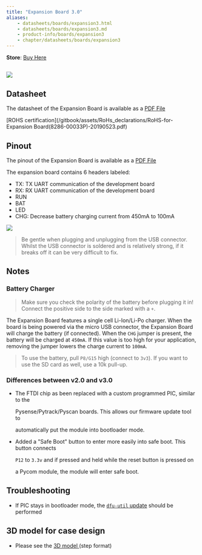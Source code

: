 ```yaml
---
title: "Expansion Board 3.0"
aliases:
    - datasheets/boards/expansion3.html
    - datasheets/boards/expansion3.md
    - product-info/boards/expansion3
    - chapter/datasheets/boards/expansion3
---
```

**Store**: [Buy Here](https://pycom.io/product/expansion-board-3-0/)

## ![](/gitbook/assets/expansion3.png)

## Datasheet

The datasheet of the Expansion Board is available as a [PDF File](/gitbook/assets/expansion3-specsheet-1.pdf)

[ROHS certification](/gitbook/assets/RoHs_declarations/RoHS-for-Expansion Board(8286-00033P)-20190523.pdf)

## Pinout

The pinout of the Expansion Board is available as a [PDF File](/gitbook/assets/expansion3-pinout.pdf)

The expansion board contains 6 headers labeled:
- TX: TX UART communication of the development board
- RX: RX UART communication of the development board
- RUN
- BAT
- LED
- CHG: Decrease battery charging current from 450mA to 100mA

![](/gitbook/assets/expansion3-pinout-1.png)

> Be gentle when plugging and unplugging from the USB connector. Whilst the USB connector is soldered and is relatively strong, if it breaks off it can be very difficult to fix.
## Notes
### Battery Charger
> Make sure you check the polarity of the battery before plugging it in! Connect the positive side to the side marked with a `+`. 

The Expansion Board features a single cell Li-Ion/Li-Po charger. When the board is being powered via the micro USB connector, the Expansion Board will charge the battery \(if connected\). When the `CHG` jumper is present, the battery will be charged at `450mA`. If this value is too high for your application, removing the jumper lowers the charge current to `100mA`.

> To use the battery, pull `P8/G15` high (connect to `3v3`). If you want to use the SD card as well, use a 10k pull-up.

### Differences between v2.0 and v3.0

* The FTDI chip as been replaced with a custom programmed PIC, similar to the

  Pysense/Pytrack/Pyscan boards. This allows our firmware update tool to

  automatically put the module into bootloader mode.

* Added a "Safe Boot" button to enter more easily into safe boot. This button connects

  `P12` to `3.3v` and if pressed and held while the reset button is pressed on

  a Pycom module, the module will enter safe boot.

## Troubleshooting

* If PIC stays in bootloader mode, the [`dfu-util` update](/updatefirmware/expansionboard/) should be performed

## 3D model for case design

* Please see the <a href="/gitbook/assets/Expansion_Board_3D.step" target="_blank"> 3D model </a> (step format)
